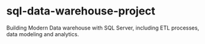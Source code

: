 # sql-data-warehouse-project
Building Modern Data warehouse with SQL Server, including ETL processes, data modeling and analytics.

